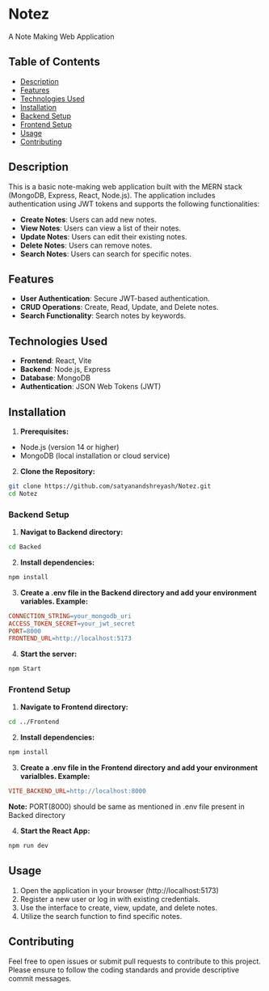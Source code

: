 # Notez

A Note Making Web Application

## Table of Contents

- [Description](#description)
- [Features](#features)
- [Technologies Used](#technologiesused)
- [Installation](#installation)
- [Backend Setup](#backendsetup)
- [Frontend Setup](#frontendsetup)
- [Usage](#usage)
- [Contributing](#contributing)

## Description

This is a basic note-making web application built with the MERN stack (MongoDB, Express, React, Node.js). The application includes authentication using JWT tokens and supports the following functionalities:

- **Create Notes**: Users can add new notes.
- **View Notes**: Users can view a list of their notes.
- **Update Notes**: Users can edit their existing notes.
- **Delete Notes**: Users can remove notes.
- **Search Notes**: Users can search for specific notes.

## Features

- **User Authentication**: Secure JWT-based authentication.
- **CRUD Operations**: Create, Read, Update, and Delete notes.
- **Search Functionality**: Search notes by keywords.

## Technologies Used

- **Frontend**: React, Vite
- **Backend**: Node.js, Express
- **Database**: MongoDB
- **Authentication**: JSON Web Tokens (JWT)

## Installation

1. **Prerequisites:**

- Node.js (version 14 or higher)
- MongoDB (local installation or cloud service)

2. **Clone the Repository:**

```bash
git clone https://github.com/satyanandshreyash/Notez.git
cd Notez
```

### Backend Setup

1. **Navigat to Backend directory:**

```bash
cd Backed
```

2. **Install dependencies:**

```bash
npm install
```

3. **Create a .env file in the Backend directory and add your environment variables. Example:**

```makefile
CONNECTION_STRING=your_mongodb_uri
ACCESS_TOKEN_SECRET=your_jwt_secret
PORT=8000
FRONTEND_URL=http://localhost:5173
```

4. **Start the server:**

```bash
npm Start
```

### Frontend Setup

1. **Navigate to Frontend directory:**

```bash
cd ../Frontend
```

2. **Install dependencies:**

```bash
npm install
```

3. **Create a .env file in the Frontend directory and add your environment varialbles. Example:**

```makefile
VITE_BACKEND_URL=http://localhost:8000
```
**Note:** PORT(8000) should be same as mentioned in .env file present in Backed directory

4. **Start the React App:**
```bash
npm run dev
```

## Usage

1. Open the application in your browser (http://localhost:5173)
2. Register a new user or log in with existing credentials.
3. Use the interface to create, view, update, and delete notes.
4. Utilize the search function to find specific notes.

## Contributing

Feel free to open issues or submit pull requests to contribute to this project. Please ensure to follow the coding standards and provide descriptive commit messages.
